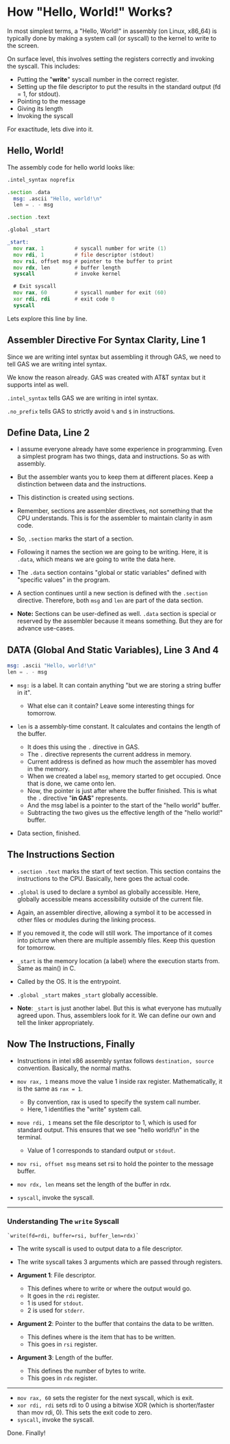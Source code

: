# How "Hello, World!" Works?
In most simplest terms, a "Hello, World!" in assembly (on Linux, x86_64) is typically done by making a system call (or syscall) to the kernel to write to the screen. 

On surface level, this involves setting the registers correctly and invoking the syscall. This includes:
  + Putting the "**write**" syscall number in the correct register.
  + Setting up the file descriptor to put the results in the standard output (fd = 1, for stdout).
  + Pointing to the message
  + Giving its length
  + Invoking the syscall

For exactitude, lets dive into it.

## Hello, World!
The assembly code for hello world looks like:
```asm
.intel_syntax noprefix

.section .data
  msg: .ascii "Hello, world!\n"
  len = . - msg

.section .text

.global _start

_start:
  mov rax, 1          # syscall number for write (1)
  mov rdi, 1          # file descriptor (stdout)
  mov rsi, offset msg # pointer to the buffer to print
  mov rdx, len        # buffer length
  syscall             # invoke kernel

  # Exit syscall
  mov rax, 60         # syscall number for exit (60)
  xor rdi, rdi        # exit code 0
  syscall

```

Lets explore this line by line.

## Assembler Directive For Syntax Clarity, Line 1
Since we are writing intel syntax but assembling it through GAS, we need to tell GAS we are writing intel syntax.

We know the reason already. GAS was created with AT&T syntax but it supports intel as well.

`.intel_syntax` tells GAS we are writing in intel syntax.

`.no_prefix` tells GAS to strictly avoid `%` and `$` in instructions.

## Define Data, Line 2
+ I assume everyone already have some experience in programming. Even a simplest program has two things, data and instructions. So as with assembly.
+ But the assembler wants you to keep them at different places. Keep a distinction between data and the instructions.
+ This distinction is created using sections.
+ Remember, sections are assembler directives, not something that the CPU understands. This is for the assembler to maintain clarity in asm code.

+ So, `.section` marks the start of a section.
+ Following it names the section we are going to be writing. Here, it is `.data`, which means we are going to write the data here.
+ The `.data` section contains "global or static variables" defined with "specific values" in the program.

+ A section continues until a new section is defined with the `.section` directive. Therefore, both `msg` and `len` are part of the data section.

+ **Note:** Sections can be user-defined as well. `.data` section is special or reserved by the assembler because it means something. But they are for advance use-cases.

## DATA (Global And Static Variables), Line 3 And 4
```asm
msg: .ascii "Hello, world!\n"
len = . - msg
```

+ `msg:` is a label. It can contain anything "but we are storing a string buffer in it". 
  + What else can it contain? Leave some interesting things for tomorrow.

+ `len` is a assembly-time constant. It calculates and contains the length of the buffer. 
  + It does this using the `.` directive in GAS.
  + The `.` directive represents the current address in memory.
  + Current address is defined as how much the assembler has moved in the memory.
  + When we created a label `msg`, memory started to get occupied. Once that is done, we came onto len.
  + Now, the pointer is just after where the buffer finished. This is what the `.` directive "**in GAS**" represents.
  + And the msg label is a pointer to the start of the "hello world" buffer.
  + Subtracting the two gives us the effective length of the "hello world!" buffer.

+ Data section, finished.

## The Instructions Section
+ `.section .text` marks the start of text section. This section contains the instructions to the CPU. Basically, here goes the actual code.
+ `.global` is used to declare a symbol as globally accessible. Here, globally accessible means accessibility outside of the current file.
+ Again, an assembler directive, allowing a symbol it to be accessed in other files or modules during the linking process.
+ If you removed it, the code will still work. The importance of it comes into picture when there are multiple assembly files. Keep this question for tomorrow.

+ `_start` is the memory location (a label) where the execution starts from. Same as main() in C.
+ Called by the OS. It is the entrypoint.

+ `.global _start` makes `_start` globally accessible.

+ **Note**: `_start` is just another label. But this is what everyone has mutually agreed upon. Thus, assemblers look for it. We can define our own and tell the linker appropriately.

## Now The Instructions, Finally
+ Instructions in intel x86 assembly syntax follows `destination, source` convention. Basically, the normal maths.

+ `mov rax, 1` means move the value 1 inside rax register. Mathematically, it is the same as `rax = 1`.
  + By convention, rax is used to specify the system call number.
  + Here, 1 identifies the "write" system call.

+ `move rdi, 1` means set the file descriptor to 1, which is used for standard output. This ensures that we see "hello world!\n" in the terminal.
  + Value of 1 corresponds to standard output or `stdout`.

+ `mov rsi, offset msg` means set rsi to hold the pointer to the message buffer.
+ `mov rdx, len` means set the length of the buffer in rdx.
+ `syscall`, invoke the syscall.

----
### Understanding The `write` Syscall
```
`write(fd=rdi, buffer=rsi, buffer_len=rdx)`
```

+ The write syscall is used to output data to a file descriptor.
+ The write syscall takes 3 arguments which are passed through registers.

+ **Argument 1**: File descriptor.
  + This defines where to write or where the output would go.
  + It goes in the `rdi` register.
  + 1 is used for `stdout`.
  + 2 is used for `stderr`.

+ **Argument 2**: Pointer to the buffer that contains the data to be written.
  + This defines where is the item that has to be written.
  + This goes in `rsi` register.

+ **Argument 3**: Length of the buffer.
  + This defines the number of bytes to write.
  + This goes in `rdx` register.
----

+ `mov rax, 60` sets the register for the next syscall, which is exit.
+ `xor rdi, rdi` sets rdi to 0 using a bitwise XOR (which is shorter/faster than mov rdi, 0). This sets the exit code to zero.
+ `syscall`, invoke the syscall.

Done. Finally!